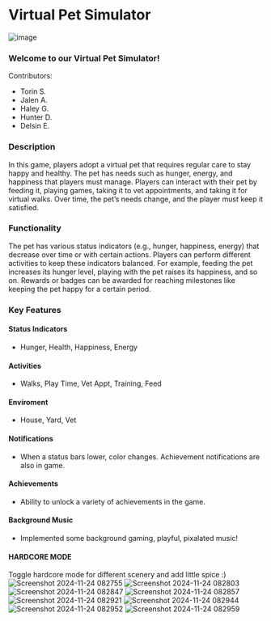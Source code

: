 # Virtual Pet Simulator #

![image](https://github.com/user-attachments/assets/35a0268f-4254-43d7-801e-3870f9941b73)

### Welcome to our Virtual Pet Simulator!

Contributors:
- Torin S.
- Jalen A.
- Haley G.
- Hunter D.
- Delsin E.

### Description ###
In this game, players adopt a virtual pet that requires regular care to stay happy and healthy. The pet has needs such as hunger, energy, and happiness that players must manage. Players can interact with their pet by feeding it, playing games, taking it to vet appointments, and taking it for virtual walks. Over time, the pet’s needs change, and the player must keep it satisfied.

### Functionality ###
The pet has various status indicators (e.g., hunger, happiness, energy) that decrease over time or with certain actions. Players can perform different activities to keep these indicators balanced. For example, feeding the pet increases its hunger level, playing with the pet raises its happiness, and so on. Rewards or badges can be awarded for reaching milestones like keeping the pet happy for a certain period.

### Key Features ###
#### Status Indicators ####
  - Hunger, Health, Happiness, Energy
#### Activities ####
  - Walks, Play Time, Vet Appt, Training, Feed
#### Enviroment ####
  - House, Yard, Vet
#### Notifications ####
  - When a status bars lower, color changes. Achievement notifications are also in game.
#### Achievements ####
  - Ability to unlock a variety of achievements in the game.
#### Background Music ####
 - Implemented some background gaming, playful, pixalated music!
#### HARDCORE MODE ####
Toggle hardcore mode for different scenery and add little spice :)
![Screenshot 2024-11-24 082755](https://github.com/user-attachments/assets/39eef138-c635-43c9-ba96-467e07170c16)
![Screenshot 2024-11-24 082803](https://github.com/user-attachments/assets/44e19ac9-9492-4995-a720-44c37e1bef8d)
![Screenshot 2024-11-24 082847](https://github.com/user-attachments/assets/d4a6e915-f15d-4192-80dc-255a47bfbf9c)
![Screenshot 2024-11-24 082857](https://github.com/user-attachments/assets/d5343189-2d41-410e-ab80-de96b81e16e5)
![Screenshot 2024-11-24 082921](https://github.com/user-attachments/assets/aeb35f05-02d7-4fd9-b4cf-ed880400d9c7)
![Screenshot 2024-11-24 082944](https://github.com/user-attachments/assets/3e345400-03ab-4819-8370-8255f2a0bd93)
![Screenshot 2024-11-24 082952](https://github.com/user-attachments/assets/e76af1f7-24be-428c-b6a9-31d5b8199636)
![Screenshot 2024-11-24 082959](https://github.com/user-attachments/assets/5abccece-9340-48f4-90e9-d84c3ac7050e)

